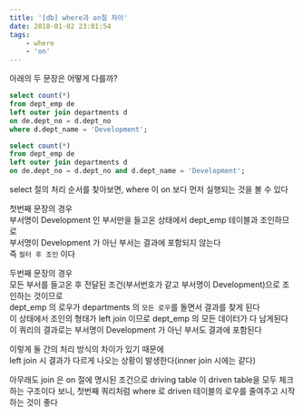```yaml
---
title: '[db] where과 on절 차이'
date: 2018-01-02 23:01:54
tags:
    - where
    - 'on'
---
```


아래의 두 문장은 어떻게 다를까?  

```sql
select count(*) 
from dept_emp de
left outer join departments d
on de.dept_no = d.dept_no
where d.dept_name = 'Development';

select count(*) 
from dept_emp de
left outer join departments d
on de.dept_no = d.dept_no and d.dept_name = 'Development';
```

select 절의 처리 순서를 찾아보면, where 이 on 보다 먼저 실행되는 것을 볼 수 있다  

첫번째 문장의 경우  
부서명이 Development 인 부서만을 들고온 상태에서 dept_emp 테이블과 조인하므로  
부서명이 Development 가 아닌 부서는 결과에 포함되지 않는다  
즉 `필터 후 조인` 이다  

두번째 문장의 경우  
모든 부서를 들고온 후 전달된 조건(부서번호가 같고 부서명이 Development)으로 조인하는 것이므로  
dept_emp 의 로우가 departments 의 `모든 로우`를 돌면서 결과를 찾게 된다  
이 상태에서 조인의 형태가 left join 이므로 dept_emp 의 모든 데이터가 다 남게된다  
이 쿼리의 결과로는 부서명이 Development 가 아닌 부서도 결과에 포함된다  

이렇게 둘 간의 처리 방식의 차이가 있기 때문에  
left join 시 결과가 다르게 나오는 상황이 발생한다(inner join 시에는 같다)  

아무래도 join 은 on 절에 명시된 조건으로 driving table 이 driven table을 모두 체크하는 구조이다 보니, 첫번째 쿼리처럼 where 로 driven 테이블의 로우를 줄여주고 시작하는 것이 좋다  

<!-- more -->